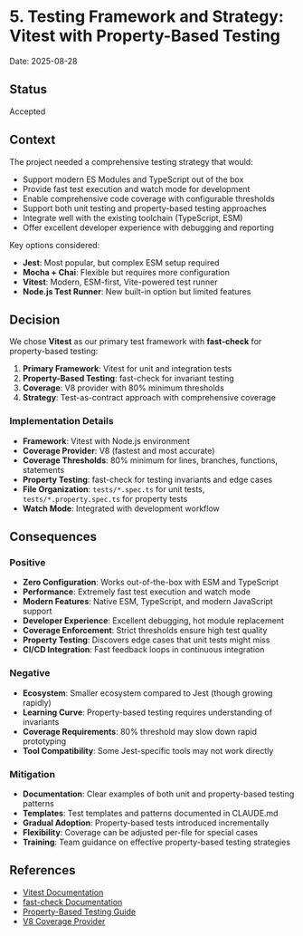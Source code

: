 # 5. Testing Framework and Strategy: Vitest with Property-Based Testing

Date: 2025-08-28

## Status

Accepted

## Context

The project needed a comprehensive testing strategy that would:

- Support modern ES Modules and TypeScript out of the box
- Provide fast test execution and watch mode for development
- Enable comprehensive code coverage with configurable thresholds
- Support both unit testing and property-based testing approaches
- Integrate well with the existing toolchain (TypeScript, ESM)
- Offer excellent developer experience with debugging and reporting

Key options considered:

- **Jest**: Most popular, but complex ESM setup required
- **Mocha + Chai**: Flexible but requires more configuration
- **Vitest**: Modern, ESM-first, Vite-powered test runner
- **Node.js Test Runner**: New built-in option but limited features

## Decision

We chose **Vitest** as our primary test framework with **fast-check** for property-based testing:

1. **Primary Framework**: Vitest for unit and integration tests
2. **Property-Based Testing**: fast-check for invariant testing
3. **Coverage**: V8 provider with 80% minimum thresholds
4. **Strategy**: Test-as-contract approach with comprehensive coverage

### Implementation Details

- **Framework**: Vitest with Node.js environment
- **Coverage Provider**: V8 (fastest and most accurate)
- **Coverage Thresholds**: 80% minimum for lines, branches, functions, statements
- **Property Testing**: fast-check for testing invariants and edge cases
- **File Organization**: `tests/*.spec.ts` for unit tests, `tests/*.property.spec.ts` for property tests
- **Watch Mode**: Integrated with development workflow

## Consequences

### Positive

- **Zero Configuration**: Works out-of-the-box with ESM and TypeScript
- **Performance**: Extremely fast test execution and watch mode
- **Modern Features**: Native ESM, TypeScript, and modern JavaScript support
- **Developer Experience**: Excellent debugging, hot module replacement
- **Coverage Enforcement**: Strict thresholds ensure high test quality
- **Property Testing**: Discovers edge cases that unit tests might miss
- **CI/CD Integration**: Fast feedback loops in continuous integration

### Negative

- **Ecosystem**: Smaller ecosystem compared to Jest (though growing rapidly)
- **Learning Curve**: Property-based testing requires understanding of invariants
- **Coverage Requirements**: 80% threshold may slow down rapid prototyping
- **Tool Compatibility**: Some Jest-specific tools may not work directly

### Mitigation

- **Documentation**: Clear examples of both unit and property-based testing patterns
- **Templates**: Test templates and patterns documented in CLAUDE.md
- **Gradual Adoption**: Property-based tests introduced incrementally
- **Flexibility**: Coverage can be adjusted per-file for special cases
- **Training**: Team guidance on effective property-based testing strategies

## References

- [Vitest Documentation](https://vitest.dev/)
- [fast-check Documentation](https://fast-check.dev/)
- [Property-Based Testing Guide](https://increment.com/testing/in-praise-of-property-based-testing/)
- [V8 Coverage Provider](https://vitest.dev/config/#coverage-provider)
